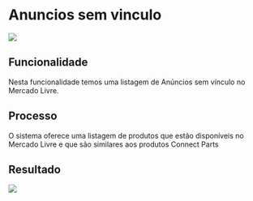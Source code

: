 # Anuncios sem vinculo

![](http://developers.connectparts.com.br/imagens/anunciosSemVinculo01.png)

## Funcionalidade

Nesta funcionalidade temos uma listagem de Anúncios sem vínculo no Mercado Livre.

## Processo

O sistema oferece uma listagem de produtos que estão disponíveis no Mercado Livre e que são similares aos produtos Connect Parts

## Resultado

![](http://developers.connectparts.com.br/imagens/anunciosSemVinculo02.png)


